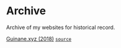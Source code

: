 # Archive
Archive of my websites for historical record.

[Guinane.xyz (2018)](https://guinane.xyz/Archive/Portfolio/2018/) [`source`](https://github.com/qjack001/qjack001.github.io/tree/2018-version)
